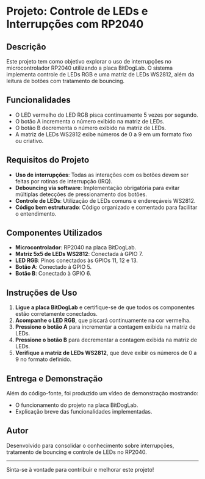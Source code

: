 # Projeto: Controle de LEDs e Interrupções com RP2040

## Descrição
Este projeto tem como objetivo explorar o uso de interrupções no microcontrolador RP2040 utilizando a placa BitDogLab. O sistema implementa controle de LEDs RGB e uma matriz de LEDs WS2812, além da leitura de botões com tratamento de bouncing.

## Funcionalidades
- O LED vermelho do LED RGB pisca continuamente 5 vezes por segundo.
- O botão A incrementa o número exibido na matriz de LEDs.
- O botão B decrementa o número exibido na matriz de LEDs.
- A matriz de LEDs WS2812 exibe números de 0 a 9 em um formato fixo ou criativo.

## Requisitos do Projeto
- **Uso de interrupções**: Todas as interações com os botões devem ser feitas por rotinas de interrupção (IRQ).
- **Debouncing via software**: Implementação obrigatória para evitar múltiplas detecções de pressionamento dos botões.
- **Controle de LEDs**: Utilização de LEDs comuns e endereçáveis WS2812.
- **Código bem estruturado**: Código organizado e comentado para facilitar o entendimento.

## Componentes Utilizados
- **Microcontrolador**: RP2040 na placa BitDogLab.
- **Matriz 5x5 de LEDs WS2812**: Conectada à GPIO 7.
- **LED RGB**: Pinos conectados às GPIOs 11, 12 e 13.
- **Botão A**: Conectado à GPIO 5.
- **Botão B**: Conectado à GPIO 6.

## Instruções de Uso
1. **Ligue a placa BitDogLab** e certifique-se de que todos os componentes estão corretamente conectados.
2. **Acompanhe o LED RGB**, que piscará continuamente na cor vermelha.
3. **Pressione o botão A** para incrementar a contagem exibida na matriz de LEDs.
4. **Pressione o botão B** para decrementar a contagem exibida na matriz de LEDs.
5. **Verifique a matriz de LEDs WS2812**, que deve exibir os números de 0 a 9 no formato definido.

## Entrega e Demonstração
Além do código-fonte, foi produzido um vídeo de demonstração mostrando:
- O funcionamento do projeto na placa BitDogLab.
- Explicação breve das funcionalidades implementadas.

## Autor
Desenvolvido para consolidar o conhecimento sobre interrupções, tratamento de bouncing e controle de LEDs no RP2040.

---
Sinta-se à vontade para contribuir e melhorar este projeto!
